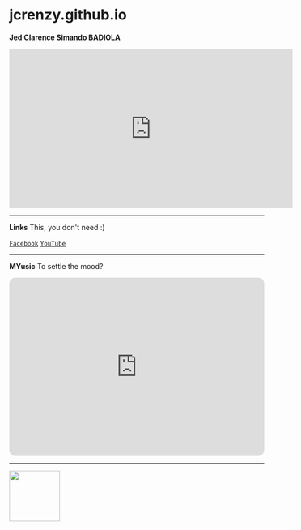# jcrenzy.github.io
<b>Jed Clarence Simando BADIOLA</b> 

<iframe width="560" height="315" src="https://www.youtube.com/embed/xy3AcmW0lrQ" title="YouTube video player" frameborder="0" allow="accelerometer; autoplay; clipboard-write; encrypted-media; gyroscope; picture-in-picture; web-share" allowfullscreen></iframe>

---

<b>Links</b>
This, you don't need :)

[`Facebook`](https://m.facebook.com/people/Jed-Clarence/100074252302098/)
[`YouTube`](https://www.youtube.com/@jedclarencebadiola3011/featured)

---
<b>MYusic</b>
To settle the mood?

<iframe style="border-radius:12px" src="https://open.spotify.com/embed/playlist/70MdT6cxoZGFfQMjDIx8ij?utm_source=generator" width="100%" height="352" frameBorder="0" allowfullscreen="" allow="autoplay; clipboard-write; encrypted-media; fullscreen; picture-in-picture" loading="lazy"></iframe>

---

<img src="https://www.google.com/url?sa=i&url=https%3A%2F%2Fknowyourmeme.com%2Fphotos%2F507956-spongebob-squarepants&psig=AOvVaw16BAsakle71MlpDriTFCyd&ust=1673915982981000&source=images&cd=vfe&ved=0CA8QjRxqFwoTCMjvrIntyvwCFQAAAAAdAAAAABAE" width="100" height="100">
